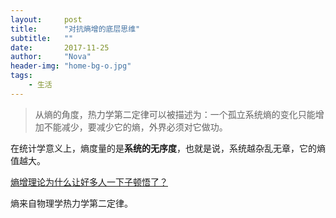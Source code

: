 ```yaml
---
layout:     post
title:      "对抗熵增的底层思维"
subtitle:   ""
date:       2017-11-25
author:     "Nova"
header-img: "home-bg-o.jpg"
tags:
    - 生活
---
```



> 从熵的角度，热力学第二定律可以被描述为：一个孤立系统熵的变化只能增加不能减少，要减少它的熵，外界必须对它做功。

在统计学意义上，熵度量的是**系统的无序度**，也就是说，系统越杂乱无章，它的熵值越大。

[熵增理论为什么让好多人一下子顿悟了？](https://www.zhihu.com/question/27343287)


熵来自物理学热力学第二定律。